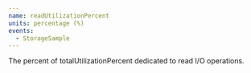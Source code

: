```yaml
---
name: readUtilizationPercent
units: percentage (%)
events:
  - StorageSample
---
```


The percent of totalUtilizationPercent dedicated to read I/O operations.
